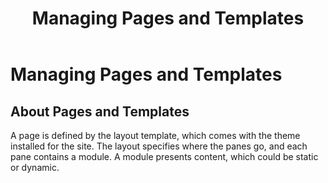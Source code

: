 ﻿---
uid: managing-pages-templates
topic: managing-pages-templates
locale: en
title: Managing Pages and Templates
dnneditions: DNN Platform,Evoq Content,Evoq Engage
dnnversion: 09.02.00
---

# Managing Pages and Templates

## About Pages and Templates

A page is defined by the layout template, which comes with the theme installed for the site. The layout specifies where the panes go, and each pane contains a module. A module presents content, which could be static or dynamic.
